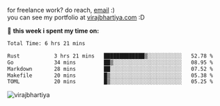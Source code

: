 for freelance work? do reach, [email](mailto:vlbhartiya@gmail.com) :)<br/>
you can see my portfolio at [virajbhartiya.com](https://virajbhartiya.com) :D<br/>


🚀 **this week i spent my time on:**

<!--START_SECTION:waka-->

```txt
Total Time: 6 hrs 21 mins

Rust           3 hrs 21 mins   █████████████▒░░░░░░░░░░░   52.78 %
Go             34 mins         ██▒░░░░░░░░░░░░░░░░░░░░░░   08.95 %
Markdown       28 mins         ██░░░░░░░░░░░░░░░░░░░░░░░   07.52 %
Makefile       20 mins         █▒░░░░░░░░░░░░░░░░░░░░░░░   05.38 %
TOML           20 mins         █▒░░░░░░░░░░░░░░░░░░░░░░░   05.25 %
```

<!--END_SECTION:waka-->

<p align="left"> <img src="https://komarev.com/ghpvc/?username=virajbhartiya&color=blue" alt="virajbhartiya" /> </p>
